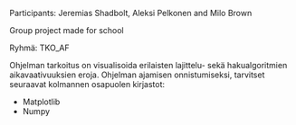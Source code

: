 Participants: Jeremias Shadbolt, Aleksi Pelkonen and Milo Brown

Group project made for school


Ryhmä: TKO_AF

Ohjelman tarkoitus on visualisoida erilaisten lajittelu- sekä hakualgoritmien aikavaativuuksien eroja. 
Ohjelman ajamisen onnistumiseksi, tarvitset seuraavat kolmannen osapuolen kirjastot:
- Matplotlib
- Numpy
